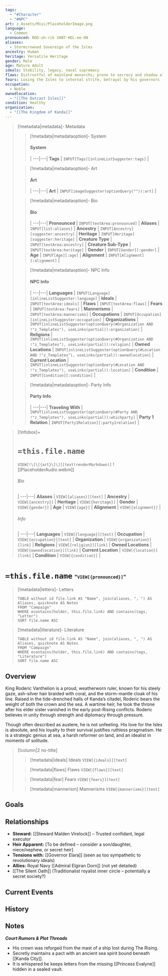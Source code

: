```yaml
---
tags:
  - "#Character"
  - "#NPC"
art: z_Assets/Misc/PlaceholderImage.png
language:
  - Common
pronounced: ROD-uh-rik VANT-HEL-ee-ON
aliases:
  - Stormcrowned Sovereign of the Isles
ancestry: Human
heritage: Versatile Heritage
gender: Male
age: Mature Adult
ideals: Stability, legacy, naval supremacy
flaws: Distrustful of mainland monarchs; prone to secrecy and shadow alliances
fears: Losing the Isles to internal strife, betrayal by his governors
occupation:
  - Noble
ownedlocation:
  - "[[The Outcast Isles]]"
condition: Healthy
organization:
  - "[[The Kingdom of Kanda]]"
---
```


> [!metadata|metadata]- Metadata 
>> [!metadata|metadataoption]- System
>> #### System
>>  |
>> ---|---|
>> **Tags** | `INPUT[Tags][inlineListSuggester:tags]` |
>
>> [!metadata|metadataoption]- Art
>> #### Art
>>  |
>> ---|---|
>> **Art** | `INPUT[imageSuggester(optionQuery("")):art]` |
>
>> [!metadata|metadataoption]- Bio
>> #### Bio
>>  |
>> ---|---|
>> **Pronounced** |  `INPUT[textArea:pronounced]` |
>> **Aliases** | `INPUT[list:aliases]` |
>> **Ancestry** | `INPUT[Ancestry][suggester:ancestry]` |
>> **Heritage** | `INPUT[Heritage][suggester:heritage]` |
>> **Creature Type** | `INPUT[textArea:ancestry]` |
>> **Creature Sub-Type** | `INPUT[textArea:heritage]` |
>> **Gender** | `INPUT[Gender][:gender]` |
>> **Age** | `INPUT[Age][:age]` |
>> **Alignment** | `INPUT[Alignment][:alignment]` |
>
>> [!metadata|metadataoption]- NPC Info
>> #### NPC Info
>>  |
>>---|---|
>> **Languages** | `INPUT[Language][inlineListSuggester:language]` |
>> **Ideals** | `INPUT[textArea:ideals]` |
>> **Flaws** | `INPUT[textArea:flaws]` |
>> **Fears** |  `INPUT[textArea:fears]` |
>> **Mannerisms** |  `INPUT[textArea:mannerisms]` |
>> **Occupations** | `INPUT[Occupation][inlineListSuggester:occupation]` |
>> **Organizations** | `INPUT[inlineListSuggester(optionQuery(#Organization AND !"z_Templates"), useLinks(partial)):organization]` |
>> **Religions** | `INPUT[inlineListSuggester(optionQuery(#Organization AND !"z_Templates"), useLinks(partial)):religion]` |
>> **Owned Locations** | `INPUT[inlineListSuggester(optionQuery(#Location AND !"z_Templates"), useLinks(partial)):ownedlocation]` |
>> **Current Location** | `INPUT[inlineListSuggester(optionQuery(#Location AND !"z_Templates"), useLinks(partial)):location]` |
>> **Condition** | `INPUT[Condition][:condition]` |
>
>> [!metadata|metadataoption]- Party Info
>> #### Party Info
>>  |
>> ---|---|
>> **Traveling With** | `INPUT[inlineListSuggester(optionQuery(#Party AND !"z_Templates"), useLinks(partial)):whichparty]` |
>> **Party 1 Relation** | `INPUT[Party1Relation][:party1relation]` |

> [!infobox]+
> # `=this.file.name`
> `VIEW[!\[\[{art}\]\]][text(renderMarkdown)]`
> ![[PlaceholderAudio.webm]]
> ###### Bio
>  |
> ---|---|
> **Aliases** | `VIEW[{aliases}][text]` |
> **Ancestry** | `VIEW[{ancestry}]` |
> **Heritage** | `VIEW[{heritage}]` |
> **Gender** | `VIEW[{gender}]` |
> **Age** | `VIEW[{age}]` |
> **Alignment** | `VIEW[{alignment}]` |
> ###### Info
>  |
> ---|---|
> **Languages** | `VIEW[{language}][text]` |
> **Occupation** | `VIEW[{occupation}][text]` |
> **Organization** | `VIEW[{organization}][link]` |
> **Religions** | `VIEW[{religion}][link]` |
> **Owned Locations** | `VIEW[{ownedlocation}][link]` |
> **Current Location** | `VIEW[{location}][link]` |
> **Condition** | `VIEW[{condition}]` |


# **`=this.file.name`** <span style="font-size: medium">"`VIEW[{pronounced}]`"</span>

> [!metadata|letters]- Letters
> ```dataview
> TABLE without id file.link AS "Name", join(aliases, ", ") AS Aliases, quicknote AS Notes
> FROM "Campaign"
> WHERE econtains(holder, this.file.link) AND contains(tags, "Letter")
> SORT file.name ASC

> [!metadata|literature]- Literature
> ```dataview
> TABLE without id file.link AS "Name", join(aliases, ", ") AS Aliases, quicknote AS Notes
> FROM "Campaign"
> WHERE econtains(holder, this.file.link) AND contains(tags, "Literature")
> SORT file.name ASC

## Overview
King Roderic Vanthelion is a proud, weatherworn ruler, known for his steely gaze, ash-silver hair braided with coral, and the storm-mantle cloak of his line. Raised in the tide-drenched halls of Kanda’s citadel, Roderic bears the weight of both the crown and the sea. A wartime heir, he took the throne after his elder sister vanished in the early post-Rising conflicts. Roderic believes in unity through strength and diplomacy through pressure.

Though often described as austere, he is not unfeeling. His love for the Isles is absolute, and his loyalty to their survival justifies ruthless pragmatism. He is a strategic genius at sea, a harsh reformer on land, and an idealist in moments of solitude.


> [!column|2 no-title]
>
> 
>> [!metadata|ideals] Ideals
> `VIEW[{ideals}][text]`
>
>> [!metadata|flaws] Flaws
> `VIEW[{flaws}][text]`
> 
>> [!metadata|fear] Fears
> `VIEW[{fears}][text]`
>
>> [!metadata|mannerism] Mannerisms
> `VIEW[{mannerisms}][text]`

## Goals



## Relationships
- **Steward:** [[Steward Malden Virelock]] – Trusted confidant, legal executor
- **Heir Apparent:** [To be defined – consider a son/daughter, niece/nephew, or secret heir]
- **Tensions with:** [[Governor Elara]] (seen as too sympathetic to revolutionary ideals)    
- **Allies:** Royal Navy [[Admiral Elgiran Dorn]] (not yet detailed)
- [[The Silent Oath]] (Traditionalist royalist inner circle – potentially a secret society?)

## Current Events



## History



## Notes
***Court Rumors & Plot Threads***
- His crown was reforged from the mast of a ship lost during The Rising.
- Secretly maintains a pact with an ancient sea spirit bound beneath [[Kanda City]].
- It is whispered he keeps letters from the missing [[Princess Evalyne]] hidden in a sealed vault.




